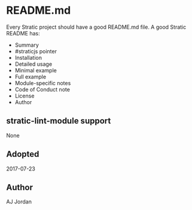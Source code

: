 # README.md

Every Stratic project should have a good README.md file. A good Stratic README has:

* Summary
* #straticjs pointer
* Installation
* Detailed usage
* Minimal example
* Full example
* Module-specific notes
* Code of Conduct note
* License
* Author

## stratic-lint-module support

None

## Adopted

2017-07-23

## Author

AJ Jordan
